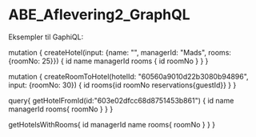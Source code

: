 # ABE_Aflevering2_GraphQL

Eksempler til GaphiQL:

mutation {
  createHotel(input: {name: "", managerId: "Mads", rooms: {roomNo: 25}}) {
    id
    name
    managerId
    rooms {
      id
      roomNo
    }
  }
}

mutation {
  createRoomToHotel(hotelId: "60560a9010d22b3080b94896", input: {roomNo: 30}) {
    id
    rooms{id roomNo reservations{guestId}}
  }
}

query{
    getHotelFromId(id:"603e02dfcc68d8751453b861")
  {
    id
    name
    managerId
    rooms{
      roomNo
      }
  }
}

getHotelsWithRooms{
    id
    managerId
    name
    rooms{
      roomNo
    }
  }
}
